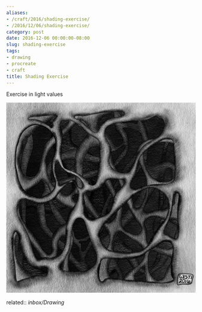 ```yaml
---
aliases:
- /craft/2016/shading-exercise/
- /2016/12/06/shading-exercise/
category: post
date: 2016-12-06 00:00:00-08:00
slug: shading-exercise
tags:
- drawing
- procreate
- craft
title: Shading Exercise
---
```


Exercise in light values

![attachments/img/2016/cover-2016-12-06.jpg](../../../attachments/img/2016/cover-2016-12-06.jpg)

related:: *inbox/Drawing*

